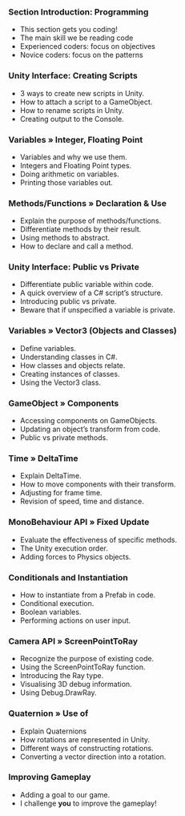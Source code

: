 ### Section Introduction: Programming ###

+ This section gets you coding!
+ The main skill we be reading code
+ Experienced coders: focus on objectives
+ Novice coders: focus on the patterns

### Unity Interface: Creating Scripts ###

+ 3 ways to create new scripts in Unity.
+ How to attach a script to a GameObject.
+ How to rename scripts in Unity.
+ Creating output to the Console.

### Variables » Integer, Floating Point ###

+ Variables and why we use them.
+ Integers and Floating Point types.
+ Doing arithmetic on variables.
+ Printing those variables out.

### Methods/Functions »  Declaration & Use ###

+ Explain the purpose of methods/functions.
+ Differentiate methods by their result.
+ Using methods to abstract.
+ How to declare and call a method.

### Unity Interface: Public vs Private ###

+ Differentiate public variable within code.
+ A quick overview of a C# script’s structure.
+ Introducing public vs private.
+ Beware that if unspecified a variable is private.

### Variables » Vector3  (Objects and Classes) ###

+ Define variables.
+ Understanding classes in C#.
+ How classes and objects relate.
+ Creating instances of classes.
+ Using the Vector3 class.

### GameObject » Components ###

+ Accessing components on GameObjects.
+ Updating an object’s transform from code.
+ Public vs private methods.

### Time » DeltaTime ###

+ Explain DeltaTime.
+ How to move components with their transform.
+ Adjusting for frame time.
+ Revision of speed, time and distance.

### MonoBehaviour API » Fixed Update ###

+ Evaluate the effectiveness of specific methods.
+ The Unity execution order.
+ Adding forces to Physics objects.

### Conditionals and Instantiation ###

+ How to instantiate from a Prefab in code.
+ Conditional execution.
+ Boolean variables.
+ Performing actions on user input.

### Camera API » ScreenPointToRay ###

+ Recognize the purpose of existing code.
+ Using the ScreenPointToRay function.
+ Introducing the Ray type.
+ Visualising 3D debug information.
+ Using Debug.DrawRay.

### Quaternion » Use of ###

+ Explain Quaternions
+ How rotations are represented in Unity.
+ Different ways of constructing rotations.
+ Converting a vector direction into a rotation.

### Improving Gameplay ###

+ Adding a goal to our game.
+ I challenge **you** to improve the gameplay!
